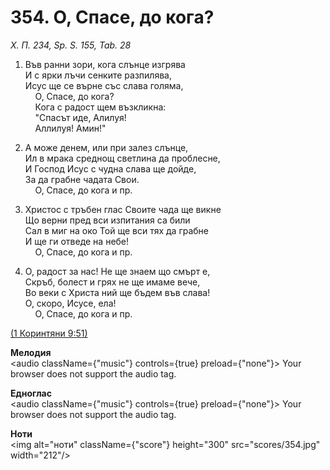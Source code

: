 # 354. О, Спасе, до кога?  

*Х. П. 234, Sp. S. 155, Tab. 28*  

1. Във ранни зори, кога слънце изгрява  
И с ярки лъчи сенките разпилява,  
Исус ще се върне със слава голяма,  
    О, Спасе, до кога?  
    Кога с радост щем възкликна:  
    "Спасът иде, Алилуя!  
    Аллилуя! Амин!"  

2. А може денем, или при залез слънце,  
Ил в мрака среднощ светлина да проблесне,  
И Господ Исус с чудна слава ще дойде,  
За да грабне чадата Свои.  
    О, Спасе, до кога и пр.  

3. Христос с тръбен глас Своите чада ще викне  
Що верни пред вси изпитания са били  
Сал в миг на око Той ще вси тях да грабне  
И ще ги отведе на небе!  
    О, Спасе, до кога и пр.  

4. О, радост за нас! Не ще знаем що смърт е,  
Скръб, болест и грях не ще имаме вече,  
Во веки с Христа ний ще бъдем във слава!  
О, скоро, Исусе, ела!  
    О, Спасе, до кога и пр.  

[(1 Коринтяни 9:51)](http://biblia.bg/index.php?k=53&g=9&s=51)  

__Мелодия__  
<audio className={"music"} controls={true} preload={"none"}><source src="mp3/354.mp3" type="audio/mpeg"/>
Your browser does not support the audio tag.
</audio>  

__Едноглас__  
<audio className={"music"} controls={true} preload={"none"}><source src="transp/354.mp3" type="audio/mpeg"/>
Your browser does not support the audio tag.
</audio>  

__Ноти__  
<img alt="ноти" className={"score"} height="300" src="scores/354.jpg" width="212"/>
